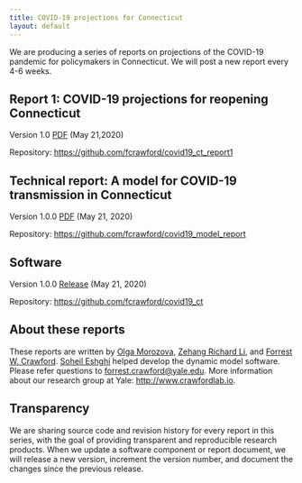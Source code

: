 ```yaml
---
title: COVID-19 projections for Connecticut
layout: default
---
```


We are producing a series of reports on projections of the COVID-19 pandemic for policymakers in Connecticut. We will post a new report every 4-6 weeks. 

## Report 1: COVID-19 projections for reopening Connecticut

Version 1.0 [PDF](https://github.com/fcrawford/covid19_ct_report1/releases/download/v1.0.0/report1.pdf) (May 21,2020) 

Repository: <https://github.com/fcrawford/covid19_ct_report1>


## Technical report: A model for COVID-19 transmission in Connecticut

Version 1.0.0 [PDF](https://github.com/fcrawford/covid19_model_report/releases/download/v1.0.0/covid19_tech_report.pdf) (May 21, 2020)

Repository: <https://github.com/fcrawford/covid19_model_report>


## Software 

Version 1.0.0 [Release](https://github.com/fcrawford/covid19_ct/releases/tag/v1.0.0) (May 21, 2020) 

Repository: <https://github.com/fcrawford/covid19_ct>


## About these reports

These reports are written by [Olga Morozova](http://campuspress.yale.edu/omorozova/), [Zehang Richard Li](https://zehangli.com/), and [Forrest W. Crawford](http://www.crawfordlab.io/). [Soheil Eshghi](http://www.soheileshghi.com/) helped develop the dynamic model software.  Please refer questions to <forrest.crawford@yale.edu>.  More information about our research group at Yale: <http://www.crawfordlab.io>. 

## Transparency

We are sharing source code and revision history for every report in this series, with the goal of providing transparent and reproducible research products.  When we update a software component or report document, we will release a new version, increment the version number, and document the changes since the previous release.  


